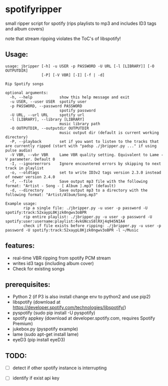 spotifyripper
=============

small ripper script for spotify (rips playlists to mp3 and includes ID3 tags and album covers) 

note that stream ripping violates the ToC's of libspotify!

Usage:
--------

    usage: jbripper [-h] -u USER -p PASSWORD -U URL [-l [LIBRARY]] [-O OUTPUTDIR]
                    [-P] [-V VBR] [-I] [-f | -d]
    
    Rip Spotify songs
    
    optional arguments:
      -h, --help            show this help message and exit
      -u USER, --user USER  spotify user
      -p PASSWORD, --password PASSWORD
                            spotify password
      -U URL, --url URL     spotify url
      -l [LIBRARY], --library [LIBRARY]
                            music library path
      -O OUTPUTDIR, --outputdir OUTPUTDIR
                            music output dir (default is current working directory)
      -P, --playback        set if you want to listen to the tracks that are currently ripped (start with "padsp ./jbripper.py ..." if using pulse audio)
      -V VBR, --vbr VBR     Lame VBR quality setting. Equivalent to Lame -V parameter. Default 0
      -I, --ignoreerrors    Ignore encountered errors by skipping to next track in playlist
      -o, --oldtags         set to write ID3v2 tags version 2.3.0 instead of newer version 2.4.0
      -f, --file            Save output mp3 file with the following format: "Artist - Song - [ Album ].mp3" (default)
      -d, --directory       Save output mp3 to a directory with the following format: "Artist/Album/Song.mp3"
    
    Example usage:
            rip a single file: ./jbripper.py -u user -p password -U spotify:track:52xaypL0Kjzk0ngwv3oBPR
            rip entire playlist: ./jbripper.py -u user -p password -U spotify:user:username:playlist:4vkGNcsS8lRXj4q945NIA4
            check if file exists before ripping: ./jbripper.py -u user -p password -U spotify:track:52xaypL0Kjzk0ngwv3oBPR -l ~/Music
            
    
features:
----------

- real-time VBR ripping from spotify PCM stream
- writes id3 tags (including album cover)
- Check for existing songs

prerequisites:
---------------
- Python 2 (if P3 is also install change env to python2 and use pip2)
- libspotify (download at https://developer.spotify.com/technologies/libspotify/)
- pyspotify (sudo pip install -U pyspotify)
- spotify appkey (download at developer.spotify.com, requires Spotify Premium)
- jukebox.py (pyspotify example)
- lame (sudo apt-get install lame)
- eyeD3 (pip install eyeD3)

TODO:
------
- [ ] detect if other spotify instance is interrupting
- [ ] identify if exist api key

